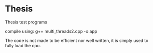 # Thesis
Thesis test programs

compile using:
g++ multi_threads2.cpp -o app

The code is not made to be efficient nor well written, it is simply used to fully load the cpu.
